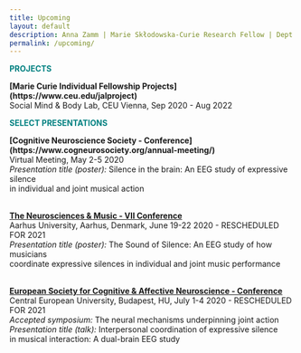 ```yaml
---
title: Upcoming
layout: default
description: Anna Zamm | Marie Skłodowska-Curie Research Fellow | Dept. of Cognitive Science, CEU
permalink: /upcoming/
---
```

<p><strong><span style="color: #008080;">PROJECTS</span></strong></p>
<strong> [Marie Curie Individual Fellowship Projects](https://www.ceu.edu/jalproject)</strong><br/>
Social Mind & Body Lab, CEU Vienna, Sep 2020 - Aug 2022 <br />

<p><strong><span style="color: #008080;">SELECT PRESENTATIONS</span></strong></p>
<strong>[Cognitive Neuroscience Society - Conference](https://www.cogneurosociety.org/annual-meeting/)</strong><br/>
Virtual Meeting, May 2-5 2020 <br />
  <em>Presentation title (poster):</em> Silence in the brain: An EEG study of expressive silence <br/>
  in individual and joint musical action <br/><br/>

<strong>[The Neurosciences & Music - VII Conference](https://www.fondazione-mariani.org/en/neuromusic7/)</strong><br/>
Aarhus University, Aarhus, Denmark, June 19-22 2020 - RESCHEDULED FOR 2021 <br />
  <em>Presentation title (poster):</em> The Sound of Silence: An EEG study of how musicians <br/>
  coordinate expressive silences in individual and joint music performance <br/><br/>
  
 <strong>[European Society for Cognitive & Affective Neuroscience - Conference](http://escan2020.eu/)</strong><br/>
Central European University, Budapest, HU, July 1-4 2020 - RESCHEDULED FOR 2021 <br/>
<em>Accepted symposium:</em> The neural mechanisms underpinning joint action<br/>
<em>Presentation title (talk):</em> Interpersonal coordination of expressive silence<br/>
in musical interaction: A dual-brain EEG study <br/>  


